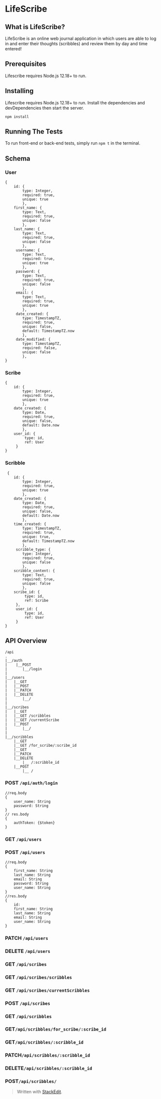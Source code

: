 # LifeScribe

## What is LifeScribe?

LifeScribe is an online web journal application in which users are able to log in and enter their thoughts (scribbles) and review them by day and time entered!

## Prerequisites
Lifescribe requires Node.js 12.18+ to run.

## Installing
Lifescribe requires Node.js 12.18+ to run. Install the dependencies and devDependencies then start the server.

    npm install

## Running The Tests
To run front-end or back-end tests, simply run `npm t` in the terminal.

## Schema
	

### User

    {
	    id: {
		    type: Integer,
		    required: true,
		    unique: true
		    },
		first_name: {
		    type: Text,
		    required: true,
		    unique: false
		    },
		last_name: {
		    type: Text,
		    required: true,
		    unique: false
		    },
		 username: {
		    type: Text,
		    required: true,
		    unique: true
		    },
		 password: {
		    type: Text,
		    required: true,
		    unique: false
		    },
		 email: {
		    type: Text,
		    required: true,
		    unique: true
		    },
		 date_created: {
		    type: TimestampTZ,
		    required: true,
		    unique: false,
		    default: TimestampTZ.now
		    },
		 date_modified: {
		    type: TimestampTZ,
		    required: false,
		    unique: false
		    },
    }

### Scribe
	{
		id: {
		    type: Integer,
		    required: true,
		    unique: true
		    },
		date_created: {
		    type: Date,
		    required: true,
		    unique: false,
		    default: Date.now
		    },
		user_id: {
			 type: id,
			 ref: User
		 }
	}
 
 ### Scribble

     {
    	id: {
		    type: Integer,
    		required: true,
    		unique: true
    		},
    	date_created: {
		    type: Date,
		    required: true,
		    unique: false,
		    default: Date.now
		    },
		time_created: {
		    type: TimestampTZ,
		    required: true,
		    unique: true,
		    default: TimestampTZ.now
		    },
		 scribble_type: {
		    type: Integer,
    		required: true,
    		unique: false
    		},
    	scribble_content: {
		    type: Text,
    		required: true,
    		unique: false
    		},
    	scribe_id: {
			 type: id,
			 ref: Scribe
		 },
		 user_id: {
			 type: id,
			 ref: User
		 }
    }

## API Overview

    /api
    .
    |__/auth
	|    |__POST
	|	    |__/login
	|
	|__/users
	|	|__GET
	|	|__POST
	|	|__PATCH
	|	|__DELETE
	|		|__/
	|
	|__/scribes
	|	|__GET
	|	|__GET /scribbles
	|	|__GET /currentScribe
	|	|__POST
	|		|__/
	|
	|__/scribbles
		|__GET
		|__GET /for_scribe/:scribe_id
		|__GET 
		|__PATCH
		|__DELETE
			|__ /:scribble_id
		|__POST
			|__ /
### POST `/api/auth/login`	

    //req.body
    {
	    user_name: String
	    password: String
    }
    // res.body
    {
	    authToken: {$token}
    }
    

### GET  `/api/users`	
### POST `/api/users`

    //req.body
    { 
		first_name: String
	    last_name: String
	    email: String
	    password: String
	    user_name: String
    }
    //res.body
    {
	    id: 
	    first_name: String
	    last_name: String
	    email: String
	    user_name: String
    }
        

### PATCH `/api/users`
### DELETE `/api/users`	
### GET `/api/scribes`	
### GET `/api/scribes/scribbles`	
### GET `/api/scribes/currentScribbles`
### POST `/api/scribes`
### GET `/api/scribbles`
### GET`/api/scribbles/for_scribe/:scribe_id`
### GET`/api/scribbles/:scribble_id`
### PATCH`/api/scribbles/:scribble_id`
### DELETE`/api/scribbles/:scribble_id`
### POST`/api/scribbles/`



> Written with [StackEdit](https://stackedit.io/).
<!--stackedit_data:
eyJoaXN0b3J5IjpbNTczMDEwNjAyLDE5MTM1NDQzMiwtNjI2Mz
UxMTQ2XX0=
-->